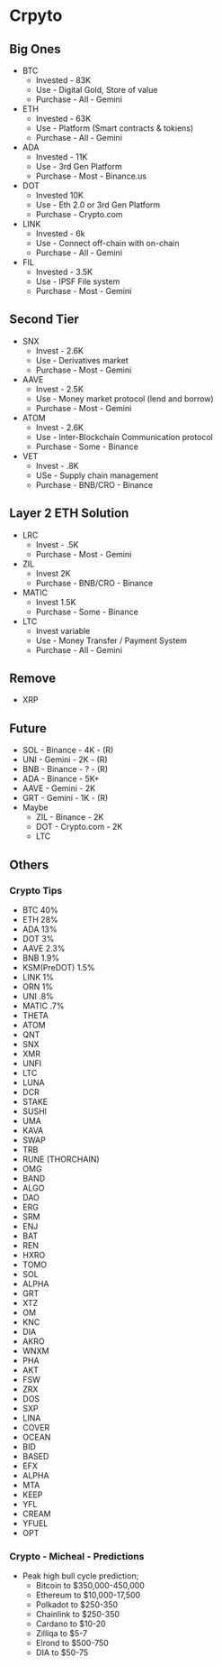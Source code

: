 # Crpyto

## Big Ones

- BTC 
  - Invested - 83K 
  - Use - Digital Gold, Store of value
  - Purchase - All - Gemini
- ETH 
  - Invested - 63K
  - Use - Platform (Smart contracts & tokiens)
  - Purchase - All - Gemini
- ADA 
  - Invested - 11K 
  - Use - 3rd Gen Platform
  - Purchase - Most - Binance.us
- DOT 
  - Invested 10K 
  - Use - Eth 2.0 or 3rd Gen Platform
  - Purchase - Crypto.com
- LINK 
  - Invested - 6k 
  - Use - Connect off-chain with on-chain
  - Purchase - All - Gemini
- FIL 
  - Invested - 3.5K 
  - Use - IPSF File system
  - Purchase - Most - Gemini

## Second Tier

- SNX 
  - Invest - 2.6K 
  - Use - Derivatives market
  - Purchase - Most - Gemini
- AAVE 
  - Invest - 2.5K 
  - Use - Money market protocol (lend and borrow)
  - Purchase - Most - Gemini
- ATOM 
  - Invest - 2.6K 
  - Use - Inter-Blockchain Communication protocol
  - Purchase - Some - Binance
- VET 
  - Invest - .8K 
  - USe - Supply chain management
  - Purchase - BNB/CRO - Binance

## Layer 2 ETH Solution

- LRC 
  - Invest - .5K 
  - Purchase - Most - Gemini
- ZIL 
  - Invest 2K
  - Purchase - BNB/CRO - Binance
- MATIC 
  - Invest 1.5K 
  - Purchase - Some - Binance
- LTC
  - Invest variable
  - Use - Money Transfer / Payment System
  - Purchase - All - Gemini

## Remove

- XRP

## Future

- SOL - Binance - 4K - (R)
- UNI - Gemini - 2K - (R)
- BNB - Binance - ? - (R)
- ADA - Binance - 5K+
- AAVE - Gemini - 2K
- GRT - Gemini - 1K - (R)
- Maybe
  - ZIL - Binance - 2K
  - DOT - Crypto.com - 2K
  - LTC


## Others

### Crypto Tips

- BTC 40%
- ETH 28%
- ADA 13%
- DOT 3%
- AAVE 2.3%
- BNB 1.9%
- KSM(PreDOT) 1.5%
- LINK 1%
- ORN 1%
- UNI .8%
- MATIC .7%
- THETA
- ATOM
- QNT
- SNX
- XMR
- UNFI
- LTC
- LUNA
- DCR
- STAKE
- SUSHI
- UMA
- KAVA
- SWAP
- TRB
- RUNE (THORCHAIN)
- OMG
- BAND
- ALGO
- DAO
- ERG
- SRM
- ENJ
- BAT
- REN
- HXRO
- TOMO
- SOL
- ALPHA
- GRT
- XTZ
- OM
- KNC
- DIA
- AKRO
- WNXM
- PHA
- AKT
- FSW
- ZRX
- DOS
- SXP
- LINA
- COVER
- OCEAN
- BID
- BASED
- EFX
- ALPHA
- MTA
- KEEP
- YFL
- CREAM
- YFUEL
- OPT


### Crypto - Micheal - Predictions

- Peak high bull cycle prediction; 
  - Bitcoin to $350,000-450,000
  - Ethereum to $10,000-17,500
  - Polkadot to $250-350
  - Chainlink to $250-350
  - Cardano to $10-20
  - Zilliqa to $5-7
  - Elrond to $500-750
  - DIA to $50-75

